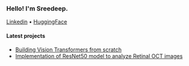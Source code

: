 <h3> Hello! I'm Sreedeep.</h3>

<p>
   <a href="https://www.linkedin.com/in/sreedeepek/">Linkedin</a> •
   <a href="https://huggingface.co/sreedeepEK/">HuggingFace</a> 
</p
</p>


#### Latest projects
* [Building Vision Transformers from scratch](https://github.com/ft-sreedeep/vit-pytorch)
* [Implementation of ResNet50 model to analyze Retinal OCT images](https://github.com/ft-sreedeep/RetinalNET)
